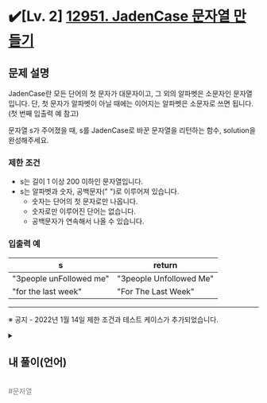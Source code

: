 
# ✔️[Lv. 2] [12951. JadenCase 문자열 만들기](https://school.programmers.co.kr/learn/courses/30/lessons/12951?language=python3)


문제 설명
-----

JadenCase란 모든 단어의 첫 문자가 대문자이고, 그 외의 알파벳은 소문자인 문자열입니다. 단, 첫 문자가 알파벳이 아닐 때에는 이어지는 알파벳은 소문자로 쓰면 됩니다. (첫 번째 입출력 예 참고)  

문자열 s가 주어졌을 때, s를 JadenCase로 바꾼 문자열을 리턴하는 함수, solution을 완성해주세요.

### 제한 조건

* s는 길이 1 이상 200 이하인 문자열입니다.
* s는 알파벳과 숫자, 공백문자(" ")로 이루어져 있습니다.
  + 숫자는 단어의 첫 문자로만 나옵니다.
  + 숫자로만 이루어진 단어는 없습니다.
  + 공백문자가 연속해서 나올 수 있습니다.

### 입출력 예

| s | return |
| --- | --- |
| "3people unFollowed me" | "3people Unfollowed Me" |
| "for the last week" | "For The Last Week" |

---

※ 공지 - 2022년 1월 14일 제한 조건과 테스트 케이스가 추가되었습니다.



<details>
  <summary><h2>내 풀이(언어)</h2></summary>
  
  ### 정답 코드

  ```python
  def solution(s):
    words = []
    for w in s.split(" "):
        if w == "":
            words.append("")
        elif not w[0].isdigit():
            words.append(w[0].upper() + w[1:].lower())
        else:
            words.append(w[0] + w[1:].lower())
    return ' '.join(words)
  ```

  ### 1차 시도

  ```python
  def solution(s):
    return ' '.join([w[0].upper() + w[1:].lower() if not w[0].isdigit() else w[0] + w[1:].lower() for w in s.split(" ")])
  ```

  1. 단어 별로 나눠야 하므로 공백 기준으로 split을 진행
  2. 각 단어의 첫 문자를 확인하고 첫 문자가 숫자면 첫 문자를 그대로 놔두고 이후 문자를 모두 소문자로 바꾸고 리스트에 저장
  3. 첫 문자가 숫자가 아니라 영문자면 대문자로 치환하고 이후 문자를 모두 소문자로 바꾸고 리스트에 저장
  4. 단어 구분을 띄어 쓰기로 해야하므로 join할 때 사이에 들어갈 문자로 공백 추가

  ---

  <div align=center>
    <img width="963" alt="Untitle" src="https://github.com/user-attachments/assets/07a33fbb-c27e-4469-9a45-357d3891a7db"/ >
  </div>
  
  <br>
  런타임 에러의 이유는 공백이 연속해서 나올 수 있으므로 연속된 공백이 문제라고 생각했다.<br>
  프로그래머스 질문하기 란에서 답을 찾을 수 있었다. 문제는 역시 공백이었다.<br>
  공백이면 문자가 1문자밖에 존재하지 않으므로 slicing을 진행하면 에러가 발생한다.<br>
  이후 과제는 처음 나온 공백을 어떻게 처리해야하는가, 연속된 공백을 어떻게 처리해야하는가이다.

  ### 2차 시도

  ```python
  def solution(s):
    words = []
    for w in s.split(" "):
        if w == "":
            words.append("")
        elif not w[0].isdigit():
            words.append(w[0].upper() + w[1:].lower())
        else:
            words.append(w[0] + w[1:].lower())
    return ' '.join(words)
  ```

  1. 단어별로 나눠야 하므로 공백기준으로 split 진행 단, 조건에 따라 words에 넣는 값이 다름
     1. str.split(" ")로 분할 했을 때 공백이 있을 때 "" 값이 리스트에 들어감 -> str.split()으로 분할하면 단어만 남고 공백 자체는 모두 사라짐
     2. 공백을 표시해주기 위해서 해당 값은 처리해주지 않고 words에 그대로 넣음
  2. 단어의 처음이 숫자가 아니면 처음을 대문자로 바꾸고 이후는 소문자로 바꾼 뒤 words에 넣음
  3. 숫자일때는 처음 문자는 그대로 놔두고 이후 문자를 소문자로 바꿈 -> 이는 숫자가 첫 문자에서만 나올 수 있다는 조건 때문에 성립한다.
  4. 이후 words를 string화 할 때 구분자로 공백을 넣어야 하므로 join할 때 사이에 들어갈 문자로 공백을 추가한다. -> words에 ""인 값이 존재할 때 이 또한 join을 통해 합치므로 구분자인 공백으로 변환된다.

  <div align=center>
    <img width="963" alt="Untitle" src="https://github.com/user-attachments/assets/ca5dd726-9fbe-47c5-80b1-5e15ec06d0a5" /> 
  </div>

  ### 풀이에 대한 고찰

  string은 중간 요소를 변환할 수 없으므로 단어 기준으로 split 후 join을 통해 합친다는 발상이 가능하다면 빠른 풀이가 가능하다.<br>
  단, 복기하면서 깨달은 점으로 string.split()은 default로 모든 공백 문자(스페이스, 탭, 개행 등)를 분할자로 사용한다는 것이다.<br>
  즉, string.split(" ")이 아닌 string.split()을 사용했다면 앞에 공백을 표시하는 ""(빈 문자열)이 words의 요소에 포함되지 않는다.

  ## 다른 사람 풀이

  ### 코드
  ```python
  # 문제가 개편되었습니다. 이로 인해 함수 구성이나 테스트케이스가 변경되어, 과거의 코드는 동작하지 않을 수 있습니다.
  # 새로운 함수 구성을 적용하려면 [코드 초기화] 버튼을 누르세요. 단, [코드 초기화] 버튼을 누르면 작성 중인 코드는 사라집니다.
  def Jaden_Case(s):
      # 함수를 완성하세요
      return s.title()

  # 아래는 테스트로 출력해 보기 위한 코드입니다.
  print(Jaden_Case("3people unFollowed me for the last week"))
  ```
  ### 설명
  문제가 개편되기 전의 코드이다. 위 코드를 동작시키면 "3People Unfollowed Me"이 출력된다.<br>
  string.title()은 내장 문자열 메서드 중 하나이며 문자열의 첫 문자는 무조건 대문자로 변환하고, cased하지 않은 문자(대/소문자 구분이 없는)를 기준으로 다음 문자를 대문자로 변환하는 메서드이다. <br>
  위의 결과를 보면 첫 문자는 무조건 대문자이지만 3은 cased하지 않은 문자이다. 따라서 그 다음 문자인 p가 대문자로 변환되어 "3People"가 된다.<br>
  하지만, 이는 개편된 문제의 조건과 부합하지 않으므로 word로 split 후 조건에 따라서 해당 word를 title화 시키는 용도로 사용할 수 있을 것으로 개선 할 수 있을 것 같다.<br>

  ### 출처
  [프로그래머스 다른 사람 풀이 1번](https://school.programmers.co.kr/learn/courses/30/lessons/12951/solution_groups?language=python3&type=all)

  ## 다른 사람 풀이2
  
  ### 코드
  ```python
  def solution(s):
    return ' '.join([word.capitalize() for word in s.split(" ")])
  ```

  ### 설명
  string.capitalize()는 내장 문자열 메서드 중 하나이며 문자열에서 첫 문자만 대문자로 변환하고 나머지 문자는 소문자로 변환하는 메서드이다.<br>
  위의 string.title()과 다른 점은 오직 첫 문자만 대문자로 변환한다는 점이다. 또한 첫 문자가 cased하지 않은 문자이면 변화가 없다.<br>
  이러한 점을 이용해서 s를 단어화 해서 각 단어별로 string.capitalize()를 적용시키면 문제에서 원하는 결과를 얻을 수 있다.

  ### 출처
  [프로그래머스 다른 사람 풀이 3번](https://school.programmers.co.kr/learn/courses/30/lessons/12951/solution_groups?language=python3&type=all)

  
  ## 회고
  string은 index를 통해 중간 요소를 변경할 수 없다는 점을 명심하고 있으면 의외로 빠르게 그리고 쉽게 풀리는 문제였다.<br>
  또한 단순하게 풀면 단순하게 풀 수 있지만 문자열에 대한 메서드를 조금 더 자세히 알고 있으면 더 효율적이게 풀 수 있었던 문제였던 것 같다.<br>
  이번에 새로 나온 string.title()과 string.capitalize()는 기억해두자!<br>
  언제 어디서 문자열에 관련된 문제가 출제될 지 모르니 말이다.

</details>
<br>
<span style="color:gray"> #문자열 </span>
